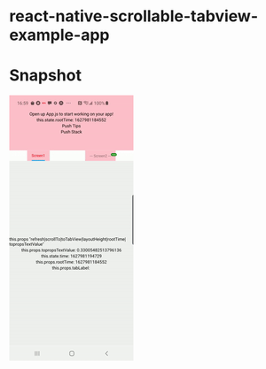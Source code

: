 # react-native-scrollable-tabview-example-app

# Snapshot

<img src="./snapshot/x5gs0-w5on5.gif" />
<br />